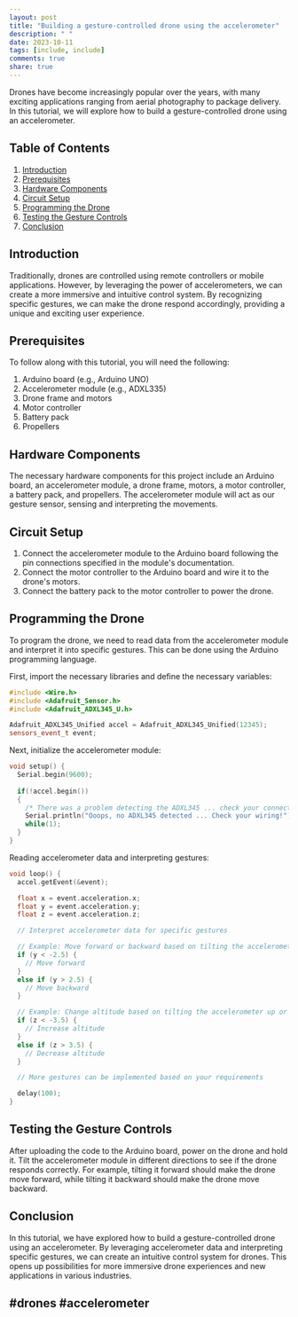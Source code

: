 ```yaml
---
layout: post
title: "Building a gesture-controlled drone using the accelerometer"
description: " "
date: 2023-10-11
tags: [include, include]
comments: true
share: true
---
```


Drones have become increasingly popular over the years, with many exciting applications ranging from aerial photography to package delivery. In this tutorial, we will explore how to build a gesture-controlled drone using an accelerometer.

## Table of Contents
1. [Introduction](#introduction)
2. [Prerequisites](#prerequisites)
3. [Hardware Components](#hardware-components)
4. [Circuit Setup](#circuit-setup)
5. [Programming the Drone](#programming-the-drone)
6. [Testing the Gesture Controls](#testing-the-gesture-controls)
7. [Conclusion](#conclusion)

## Introduction<a name="introduction"></a>
Traditionally, drones are controlled using remote controllers or mobile applications. However, by leveraging the power of accelerometers, we can create a more immersive and intuitive control system. By recognizing specific gestures, we can make the drone respond accordingly, providing a unique and exciting user experience.

## Prerequisites<a name="prerequisites"></a>
To follow along with this tutorial, you will need the following:

1. Arduino board (e.g., Arduino UNO)
2. Accelerometer module (e.g., ADXL335)
3. Drone frame and motors
4. Motor controller
5. Battery pack
6. Propellers

## Hardware Components<a name="hardware-components"></a>
The necessary hardware components for this project include an Arduino board, an accelerometer module, a drone frame, motors, a motor controller, a battery pack, and propellers. The accelerometer module will act as our gesture sensor, sensing and interpreting the movements.

## Circuit Setup<a name="circuit-setup"></a>
1. Connect the accelerometer module to the Arduino board following the pin connections specified in the module's documentation.
2. Connect the motor controller to the Arduino board and wire it to the drone's motors.
3. Connect the battery pack to the motor controller to power the drone.

## Programming the Drone<a name="programming-the-drone"></a>
To program the drone, we need to read data from the accelerometer module and interpret it into specific gestures. This can be done using the Arduino programming language.

First, import the necessary libraries and define the necessary variables:

```cpp
#include <Wire.h>
#include <Adafruit_Sensor.h>
#include <Adafruit_ADXL345_U.h>

Adafruit_ADXL345_Unified accel = Adafruit_ADXL345_Unified(12345);
sensors_event_t event;
```

Next, initialize the accelerometer module:

```cpp
void setup() {
  Serial.begin(9600);
  
  if(!accel.begin())
  {
    /* There was a problem detecting the ADXL345 ... check your connections */
    Serial.println("Ooops, no ADXL345 detected ... Check your wiring!");
    while(1);
  }
}
```

Reading accelerometer data and interpreting gestures:

```cpp
void loop() {
  accel.getEvent(&event);

  float x = event.acceleration.x;
  float y = event.acceleration.y;
  float z = event.acceleration.z;

  // Interpret accelerometer data for specific gestures

  // Example: Move forward or backward based on tilting the accelerometer forward or backward
  if (y < -2.5) {
    // Move forward
  }
  else if (y > 2.5) {
    // Move backward
  }

  // Example: Change altitude based on tilting the accelerometer up or down
  if (z < -3.5) {
    // Increase altitude
  }
  else if (z > 3.5) {
    // Decrease altitude
  }

  // More gestures can be implemented based on your requirements

  delay(100);
}
```

## Testing the Gesture Controls<a name="testing-the-gesture-controls"></a>
After uploading the code to the Arduino board, power on the drone and hold it. Tilt the accelerometer module in different directions to see if the drone responds correctly. For example, tilting it forward should make the drone move forward, while tilting it backward should make the drone move backward.

## Conclusion<a name="conclusion"></a>
In this tutorial, we have explored how to build a gesture-controlled drone using an accelerometer. By leveraging accelerometer data and interpreting specific gestures, we can create an intuitive control system for drones. This opens up possibilities for more immersive drone experiences and new applications in various industries.

## #drones #accelerometer
